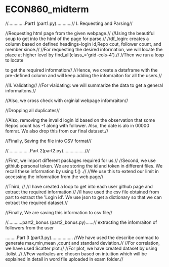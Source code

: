 # ECON860_midterm
//.............Part1 (part1.py)............//
I. Requesting and Parsing//

//Requesting html page from the given webpage.//
//Using the beautiful soup to get into the html of the page for parse.//
//df_login: creates a column based on defined headings-login id,Repo cout, follower count, and member since.//
//For requesting the desired information, we will locate the place at higher level by find_all(class_='grid-cols-4').//
//Then we run a loop to locate <div> to get the required information//
//Hence, we create a dataframe with the pre-defined column and will keep adding the infomraiton for all the users.//

//II. Validating//
//For vlaidating: we will summarize the data to get a general informaitons.//

//Also, we cross check with orginial webpage infomraiton//

//Dropping all duplicates//

//Also, removing the invalid login id based on the observation that some Repos count has -1 along with follower. Also, the date is alo in 00000 fomrat. We also drop this from our final dataset.//

//Finally,
Saving the file into CSV format//


//.................Part 2(part2.py).................///

//First, we import different packages required for us.//
//Second, we use githiub personal token. We are storing the id and token in different files. We recall these information by using f.() .// 
//We use this to extend our limit in accessing the infomration from the web page//

//Third, //
//I have created a loop to get into each user github page and extract the required information.//
//I have used the csv file obtained from part to extract the 'Login id'.
We use json to get a dictionary so that we can extract the required dataset.//

//Finally, We are saving this information to csv file//

//...........part2_bonus (part2_bonus.py)......//
extracting the infomraiton of followers from the user





.........Part 3 (part3.py).................
//We have used the describe commad to generate max,min,mean ,count and standard deviation.//
//For correlation, we have used Scatter plot.//
//For plot, we have created dataset by using .tolist .//
//Few varibales are chosen based on intuition which will be explained in detail in word file uploaded in exam folder.//
